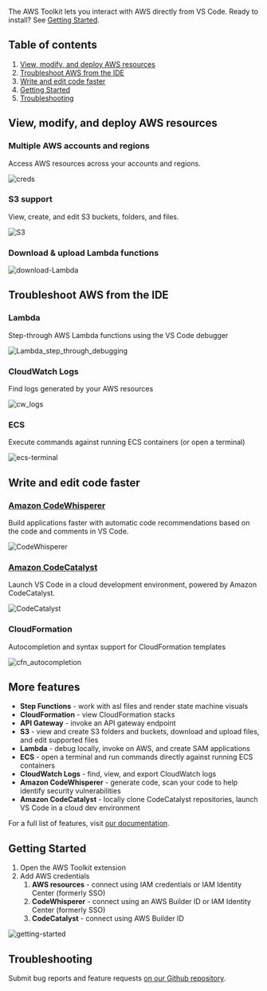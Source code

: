 The AWS Toolkit lets you interact with AWS directly from VS Code. Ready to install? See [Getting Started](#getting-started).

## Table of contents

1. [View, modify, and deploy AWS resources](#view-modify-and-deploy-aws-resources)
2. [Troubleshoot AWS from the IDE](#troubleshoot-aws-from-the-ide)
3. [Write and edit code faster](#write-and-edit-code-faster)
4. [Getting Started](#getting-started)
5. [Troubleshooting](#troubleshooting)

## View, modify, and deploy AWS resources

### Multiple AWS accounts and regions

Access AWS resources across your accounts and regions.

![creds](https://raw.githubusercontent.com/aws/aws-toolkit-vscode/master/docs/marketplace/vscode/creds.gif)

### S3 support

View, create, and edit S3 buckets, folders, and files.

![S3](https://raw.githubusercontent.com/aws/aws-toolkit-vscode/master/docs/marketplace/vscode/S3.gif)

### Download & upload Lambda functions

![download-Lambda](https://raw.githubusercontent.com/aws/aws-toolkit-vscode/master/docs/marketplace/vscode/download-Lambda.gif)

## Troubleshoot AWS from the IDE

### Lambda

Step-through AWS Lambda functions using the VS Code debugger

![Lambda_step_through_debugging](https://raw.githubusercontent.com/aws/aws-toolkit-vscode/master/docs/marketplace/vscode/Lambda_step_through_debugging.gif)

### CloudWatch Logs

Find logs generated by your AWS resources

![cw_logs](https://raw.githubusercontent.com/aws/aws-toolkit-vscode/master/docs/marketplace/vscode/cw_logs.gif)

### ECS

Execute commands against running ECS containers (or open a terminal)

![ecs-terminal](https://raw.githubusercontent.com/aws/aws-toolkit-vscode/master/docs/marketplace/vscode/ecs-terminal.gif)

## Write and edit code faster

### [Amazon CodeWhisperer](https://aws.amazon.com/codewhisperer/)

Build applications faster with automatic code recommendations based on the code and comments in VS Code.

![CodeWhisperer](https://raw.githubusercontent.com/aws/aws-toolkit-vscode/master/docs/marketplace/vscode/codewhisperer.gif)

### [Amazon CodeCatalyst](https://aws.amazon.com/codecatalyst/)

Launch VS Code in a cloud development environment, powered by Amazon CodeCatalyst.

![CodeCatalyst](https://raw.githubusercontent.com/aws/aws-toolkit-vscode/master/docs/marketplace/vscode/CC_dev_env.gif)

### CloudFormation

Autocompletion and syntax support for CloudFormation templates

![cfn_autocompletion](https://raw.githubusercontent.com/aws/aws-toolkit-vscode/master/docs/marketplace/vscode/cfn_autocompletion.gif)

## More features

-   **Step Functions** - work with asl files and render state machine visuals
-   **CloudFormation** - view CloudFormation stacks
-   **API Gateway** - invoke an API gateway endpoint
-   **S3** - view and create S3 folders and buckets, download and upload files, and edit supported files
-   **Lambda** - debug locally, invoke on AWS, and create SAM applications
-   **ECS** - open a terminal and run commands directly against running ECS containers
-   **CloudWatch Logs** - find, view, and export CloudWatch logs
-   **Amazon CodeWhisperer** - generate code, scan your code to help identify security vulnerabilities
-   **Amazon CodeCatalyst** - locally clone CodeCatalyst repositories, launch VS Code in a cloud dev environment

For a full list of features, visit [our documentation](https://docs.aws.amazon.com/toolkit-for-vscode/latest/userguide/working-with-aws.html).

## Getting Started

1. Open the AWS Toolkit extension
2. Add AWS credentials
    1. **AWS resources** - connect using IAM credentials or IAM Identity Center (formerly SSO)
    2. **CodeWhisperer** - connect using an AWS Builder ID or IAM Identity Center (formerly SSO)
    3. **CodeCatalyst** - connect using AWS Builder ID

![getting-started](https://raw.githubusercontent.com/aws/aws-toolkit-vscode/master/docs/marketplace/vscode/getting-started.gif)

## Troubleshooting

Submit bug reports and feature requests [on our Github repository](https://github.com/aws/aws-toolkit-vscode/issues/new/choose).
